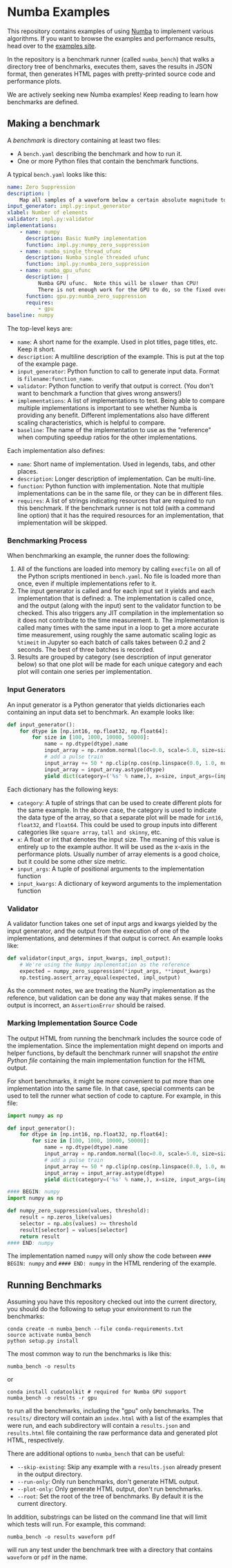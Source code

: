 # Numba Examples

This repository contains examples of using [Numba](https://numba.pydata.org)
to implement various algorithms.  If you want to browse the examples and
performance results, head over to the [examples site](https://numba.pydata.org/numba-examples/index.html).

In the repository is a benchmark runner (called `numba_bench`) that walks a directory tree of benchmarks, executes them, saves the results in JSON format, then generates HTML pages with pretty-printed source code and performance plots.

We are actively seeking new Numba examples!  Keep reading to learn how benchmarks are defined.

## Making a benchmark

A *benchmark* is directory containing at least two files:

  * A `bench.yaml` describing the benchmark and how to run it.
  * One or more Python files that contain the benchmark functions.

A typical `bench.yaml` looks like this:

``` yaml
name: Zero Suppression
description: |
    Map all samples of a waveform below a certain absolute magnitude to zero
input_generator: impl.py:input_generator
xlabel: Number of elements
validator: impl.py:validator
implementations:
    - name: numpy
      description: Basic NumPy implementation
      function: impl.py:numpy_zero_suppression
    - name: numba_single_thread_ufunc
      description: Numba single threaded ufunc
      function: impl.py:numba_zero_suppression
    - name: numba_gpu_ufunc
      description: |
          Numba GPU ufunc.  Note this will be slower than CPU!
          There is not enough work for the GPU to do, so the fixed overhead dominates.
      function: gpu.py:numba_zero_suppression
      requires:
          - gpu
baseline: numpy
```

The top-level keys are:

  * `name`: A short name for the example.  Used in plot titles, page titles, etc.  Keep it short.
  * `description`: A multiline description of the example.  This is put at the top of the example page.
  * `input_generator`: Python function to call to generate input data.  Format is `filename:function_name`.
  * `validator`: Python function to verify that output is correct.  (You don't want to benchmark a function that gives wrong answers!)
  * `implementations`: A list of implementations to test.  Being able to compare multiple implementations is important to see whether Numba is providing any benefit.  Different implementations also have different scaling characteristics, which is helpful to compare.
  * `baseline`: The name of the implementation to use as the "reference" when computing speedup ratios for the other implementations.
  
Each implementation also defines:

  * `name`: Short name of implementation.  Used in legends, tabs, and other places.
  * `description`: Longer description of implementation.  Can be multi-line.
  * `function`: Python function with implementation.  Note that multiple implementations can be in the same file, or they can be in different files.
  * `requires`: A list of strings indicating resources that are required to run this benchmark.  If the benchmark runner is not told (with a command line option) that it has the required resources for an implementation, that implementation will be skipped.
  
### Benchmarking Process

When benchmarking an example, the runner does the following:

  1. All of the functions are loaded into memory by calling `execfile` on all of the Python scripts mentioned in `bench.yaml`.  No file is loaded more than once, even if multiple implementations refer to it.
  2. The input generator is called and for each input set it yields and each implementation that is defined:
    a. The implementation is called once, and the output (along with the input) sent to the validator function to be checked.  This also triggers any JIT compilation in the implementation so it does not contribute to the time measurement.
    b. The implementation is called many times with the same input in a loop to get a more accurate time measurement, using roughly the same automatic scaling logic as `%timeit` in Jupyter so each batch of calls takes between 0.2 and 2 seconds.  The best of three batches is recorded.
  3. Results are grouped by category (see description of input generator below) so that one plot will be made for each unique category and each plot will contain one series per implementation.
  
### Input Generators

An input generator is a Python generator that yields dictionaries each containing an input data set to benchmark.  An example looks like:
``` python
def input_generator():
    for dtype in [np.int16, np.float32, np.float64]:
        for size in [100, 1000, 10000, 50000]:
            name = np.dtype(dtype).name
            input_array = np.random.normal(loc=0.0, scale=5.0, size=size)
            # add a pulse train
            input_array += 50 * np.clip(np.cos(np.linspace(0.0, 1.0, num=size)*np.pi*10), 0, 1.0)
            input_array = input_array.astype(dtype)
            yield dict(category=('%s' % name,), x=size, input_args=(input_array, 8.0), input_kwargs={})
```
Each dictionary has the following keys:

  * `category`: A tuple of strings that can be used to create different plots for the same example.  In the above case, the category is used to indicate the data type of the array, so that a separate plot will be made for `int16`, `float32`, and `float64`.  This could be used to group inputs into different categories like `square array`, `tall and skinny`, etc.
  * `x`: A float or int that denotes the input size.  The meaning of this value is entirely up to the example author.  It will be used as the x-axis in the performance plots.  Usually number of array elements is a good choice, but it could be some other size metric.
  * `input_args`: A tuple of positional arguments to the implementation function
  * `input_kwargs`: A dictionary of keyword arguments to the implementation function
  
### Validator

A validator function takes one set of input args and kwargs yielded by the input generator, and the output from the execution of one of the implementations, and determines if that output is correct.  An example looks like:
``` python
def validator(input_args, input_kwargs, impl_output):
    # We're using the Numpy implementation as the reference
    expected = numpy_zero_suppression(*input_args, **input_kwargs)
    np.testing.assert_array_equal(expected, impl_output)
```
As the comment notes, we are treating the NumPy implementation as the reference, but validation can be done any way that makes sense.  If the output is incorrect, an `AssertionError` should be raised.

### Marking Implementation Source Code

The output HTML from running the benchmark includes the source code of the implementation.  Since the implementation might depend on imports and helper functions, by default the benchmark runner will snapshot *the entire Python file* containing the main implementation function for the HTML output.

For short benchmarks, it might be more convenient to put more than one implementation into the same file.  In that case, special comments can be used to tell the runner what section of code to capture.  For example, in this file:
``` python
import numpy as np

def input_generator():
    for dtype in [np.int16, np.float32, np.float64]:
        for size in [100, 1000, 10000, 50000]:
            name = np.dtype(dtype).name
            input_array = np.random.normal(loc=0.0, scale=5.0, size=size)
            # add a pulse train
            input_array += 50 * np.clip(np.cos(np.linspace(0.0, 1.0, num=size)*np.pi*10), 0, 1.0)
            input_array = input_array.astype(dtype)
            yield dict(category=('%s' % name,), x=size, input_args=(input_array, 8.0), input_kwargs={})

#### BEGIN: numpy
import numpy as np

def numpy_zero_suppression(values, threshold):
    result = np.zeros_like(values)
    selector = np.abs(values) >= threshold
    result[selector] = values[selector]
    return result
#### END: numpy
```
The implementation named `numpy` will only show the code between `#### BEGIN: numpy` and `#### END: numpy` in the HTML rendering of the example.

## Running Benchmarks

Assuming you have this repository checked out into the current directory, you should do the following to setup your environment to run the benchmarks:
```
conda create -n numba_bench --file conda-requirements.txt
source activate numba_bench
python setup.py install
```

The most common way to run the benchmarks is like this:
```
numba_bench -o results
```
or
```
conda install cudatoolkit # required for Numba GPU support
numba_bench -o results -r gpu
```
to run all the benchmarks, including the "gpu" only benchmarks.  The `results/` directory will contain an `index.html` with a list of the examples that were run, and each subdirectory will contain a `results.json` and `results.html` file containing the raw performance data and generated plot HTML, respectively.

There are additional options to `numba_bench` that can be useful:

  * `--skip-existing`: Skip any example with a `results.json` already present in the output directory.
  * `--run-only`: Only run benchmarks, don't generate HTML output.
  * `--plot-only`: Only generate HTML output, don't run benchmarks.
  * `--root`: Set the root of the tree of benchmarks.  By default it is the current directory.
  
In addition, substrings can be listed on the command line that will limit which tests will run.  For example, this command:
```
numba_bench -o results waveform pdf
```
will run any test under the benchmark tree with a directory that contains `waveform` or `pdf` in the name.
